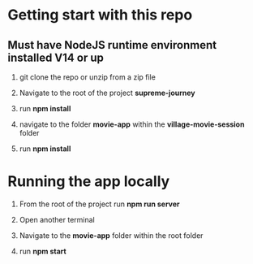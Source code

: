 # Getting start with this repo

## Must have NodeJS runtime environment installed V14 or up

1. git clone the repo or unzip from a zip file

2. Navigate to the root of the project **supreme-journey**

3. run **npm install**

4. navigate to the folder **movie-app** within the **village-movie-session** folder

5. run **npm install**

# Running the app locally

1. From the root of the project run **npm run server**

2. Open another terminal

2. Navigate to the **movie-app** folder within the root folder

3. run **npm start**

